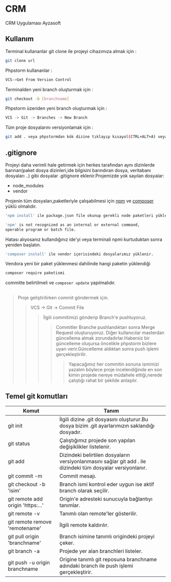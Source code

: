# CRM
CRM Uygulaması Ayzasoft

## Kullanım

Terminal kullananlar git clone ile projeyi cihazımıza almak için :

```sh
git clone url
```
Phpstorm kullananlar :
```sh
VCS->Get From Version Control
```

Terminalden yeni branch oluşturmak için :
```sh
git checkout -b [branchname] 
```
Phpstorm üzeriden yeni branch oluşturmak için :
```sh
VCS -> Git -> Branches -> New Branch 
```
Tüm proje dosyalarını versiyonlamak için :
```sh
git add . veya phpstormdan kök dizine tıklayıp kısayol(CTRL+ALT+A) veya sağ tıklayıp git add..
```
## 

## .gitignore

Projeyi daha verimli hale getirmek için herkes tarafından aynı dizinlerde barınan(paket dosya dizinleri,ide bilgisini barındıran dosya, veritabanı dosyaları ..) gibi dosyalar .gitignore eklenir.Projemizde yok sayılan dosyalar:

+ node_modules
+ vendor

Projenin tüm dosyaları,paketleriyle çalışabilmesi için [npm](https://nodejs.org/en/download/) ve [composer](https://getcomposer.org/download/) yüklü olmalıdır.
```sh
'npm install' ile package.json file okunup gerekli node paketleri yüklenir.
```
```sh
'npm' is not recognized as an internal or external command,
operable program or batch file.
```
Hatası alıyosanız kullandığınız ide'yi veya terminali npmi kurtuduktan sonra yeniden başlatın.
```sh
'composer install' ile vendor içerisindeki dosyalarımız yüklenir.
```
Vendora yeni bir paket yüklenmesi dahilinde hangi paketin yüklendiği
```sh
composer require paketismi
```
committe belirtilmeli ve ``` composer update ``` yapılmalıdır.
##


> Proje geliştirilirken commit göndermek için.
>>  VCS -> Git -> Commit File
> > > İlgili commitimizi gönderip Branch'e pushluyoruz.
> > > > Commitler Branche  pushlandıktan sonra Merge Request oluşturuyoruz.
> > > > Diğer kullanıcılar masterdan güncellema almak zorundadırlar.Habersiz bir güncelleme oluşursa öncelikle phpstorm bizlere uyarı verir.Güncelleme aldıktan sonra push işlemi gerçekleştirilir.
> > > > > Yapacağımız her commitin sonuna ismimizi yazalım böylece proje incelendiğinde en son kimin projede nereye müdahele ettiği,nerede çalıştığı rahat bir şekilde anlaşılır.



## Temel git komutları

| Komut | Tanım |
| ------ | ----------- |
| git init   | İlgili dizine .git dosyasını oluşturur.Bu dosya bizim .git ayarlarımızın saklandığı dosyadır. |
| git status | Çalıştığımız projede son yapılan değişiklikler listelenir.|
| git add | Dizindeki belirtilen dosyaların versiyonlanmasını sağlar git add . ile dizindeki tüm dosyalar versiyonlanır. |
| git commit -m     | Commit mesajı. |
| git checkout -b 'isim' | Branch ismi kontrol eder uygun ise aktif branch olarak seçilir.|
| git remote add origin 'https:...' | Origin'e adresteki sunucuyla bağlantıyı tanımlar. |
| git remote -v | Tanımlı olan remote'ler gösterilir.|
| git remote remove 'remotename' | İlgili remote kaldırılır. |
| git pull origin 'branchname' | Branch isimine tanımlı origindeki projeyi çeker. |
| git branch -a | Projede yer alan branchleri listeler.|
| git push -u origin branchname | Origine tanımlı git reposuna branchname adındaki branch ile push işlemi gerçekleştirir.|



 




